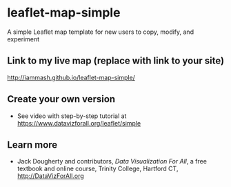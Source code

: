 # leaflet-map-simple
A simple Leaflet map template for new users to copy, modify, and experiment

## Link to my live map (replace with link to your site)

http://iammash.github.io/leaflet-map-simple/

## Create your own version
- See video with step-by-step tutorial at https://www.datavizforall.org/leaflet/simple

## Learn more
- Jack Dougherty and contributors, *Data Visualization For All*, a free textbook and online course, Trinity College, Hartford CT, http://DataVizForAll.org
